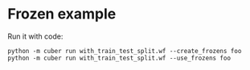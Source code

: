# Frozen example
Run it with code:
```
python -m cuber run with_train_test_split.wf --create_frozens foo
python -m cuber run with_train_test_split.wf --use_frozens foo

```
